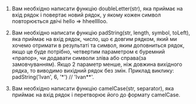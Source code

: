 1. Вам необхідно написати функцію doubleLetter(str), 
яка приймає на вхід рядок і повертає новий рядок, у якому кожен символ повторюється двічі hello ⇒ hheelllloo.

2. Вам необхідно написати функцію padString(str, length, symbol, toLeft), 
яка приймає на вхід рядок, число, що є довгим рядком, який ми хочемо отримати в результаті та символ, 
яким доповниться рядок, якщо це буде потрібно, четвертим параметром є буремний «прапор»,
чи додавати символи зліва або справа(за замовчуванням). Якщо 2 параметр менше, ніж довжина вихідного рядка, 
то виводимо вихідний рядок без змін. Приклад виклику: padString('Ivan', 6, '*') // 'Ivan**'.

3. Вам необхідно написати функцію camelCase(str, separator), яка приймає на вхід рядок і перетворює його до формату camelCase.
